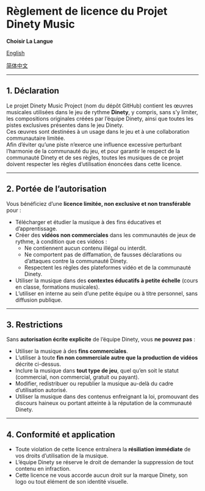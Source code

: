 # Règlement de licence du Projet Dinety Music

**Choisir La Langue**

[English](LICENSE.md)

[简体中文](LICENSE_zh.md)

---

## 1. Déclaration  
Le projet Dinety Music Project (nom du dépôt GitHub) contient les œuvres musicales utilisées dans le jeu de rythme **Dinety**, y compris, sans s’y limiter, les compositions originales créées par l’équipe Dinety, ainsi que toutes les pistes exclusives présentes dans le jeu Dinety.  
Ces œuvres sont destinées à un usage dans le jeu et à une collaboration communautaire limitée.  
Afin d’éviter qu’une piste n’exerce une influence excessive perturbant l’harmonie de la communauté du jeu, et pour garantir le respect de la communauté Dinety et de ses règles, toutes les musiques de ce projet doivent respecter les règles d’utilisation énoncées dans cette licence.

---

## 2. Portée de l’autorisation  
Vous bénéficiez d’une **licence limitée, non exclusive et non transférable** pour :  
- Télécharger et étudier la musique à des fins éducatives et d’apprentissage.  
- Créer des **vidéos non commerciales** dans les communautés de jeux de rythme, à condition que ces vidéos :  
  - Ne contiennent aucun contenu illégal ou interdit.  
  - Ne comportent pas de diffamation, de fausses déclarations ou d’attaques contre la communauté Dinety.  
  - Respectent les règles des plateformes vidéo et de la communauté Dinety.  
- Utiliser la musique dans des **contextes éducatifs à petite échelle** (cours en classe, formations musicales).  
- L’utiliser en interne au sein d’une petite équipe ou à titre personnel, sans diffusion publique.

---

## 3. Restrictions  
Sans **autorisation écrite explicite** de l’équipe Dinety, vous **ne pouvez pas** :  
- Utiliser la musique à des **fins commerciales**.  
- L’utiliser à toute **fin non commerciale autre que la production de vidéos** décrite ci-dessus.  
- Inclure la musique dans **tout type de jeu**, quel qu’en soit le statut (commercial, non commercial, gratuit ou payant).  
- Modifier, redistribuer ou republier la musique au-delà du cadre d’utilisation autorisé.  
- Utiliser la musique dans des contenus enfreignant la loi, promouvant des discours haineux ou portant atteinte à la réputation de la communauté Dinety.

---

## 4. Conformité et application  
- Toute violation de cette licence entraînera la **résiliation immédiate** de vos droits d’utilisation de la musique.  
- L’équipe Dinety se réserve le droit de demander la suppression de tout contenu en infraction.  
- Cette licence ne vous accorde aucun droit sur la marque Dinety, son logo ou tout élément de son identité visuelle.